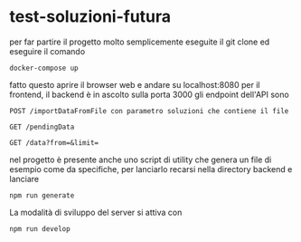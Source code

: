 # test-soluzioni-futura

per far partire il progetto molto semplicemente eseguite il git clone ed eseguire il comando


```
docker-compose up 
```

fatto questo aprire il browser web e andare su localhost:8080 per il frontend, il backend è in ascolto sulla porta 3000
gli endpoint dell'API sono 
```
POST /importDataFromFile con parametro soluzioni che contiene il file
```

```
GET /pendingData
```

```
GET /data?from=&limit=
```


nel progetto è presente anche uno script di utility che genera un file di esempio come da specifiche, per lanciarlo recarsi nella directory backend e lanciare 

```
npm run generate
```

La modalità di sviluppo del server si attiva con 
```
npm run develop
```
